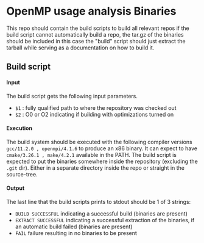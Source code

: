 # OpenMP usage analysis Binaries

This repo should contain the build scripts to build all relevant repos
if the build script cannot automatically build a repo, the tar.gz of the binaries should be included
in this case the "build" script should just extract the tarball while serving as a documentation on how to build it.

## Build script

#### Input

The build script gets the following input parameters.

* `$1` : fully qualified path to where the repository was checked out
* `$2` : O0 or O2 indicating if building with optimizations turned on


#### Execution
The build system should be executed with the following compiler versions `gcc/11.2.0 , openmpi/4.1.6` to produce an x86 binary. It can expect to have `cmake/3.26.1 , make/4.2.1` available in the PATH.
The build script is expected to put the binaries somewhere inside the repository (excluding the `.git` dir).
Either in a separate directory inside the repo or straight in the source-tree.

#### Output
The last line that the build scripts prints to stdout should be 1 of 3 strings:
* `BUILD SUCCESSFUL` indicating a successful build (binaries are present)
* `EXTRACT SUCCESSFUL` indicating a successful extraction of the binaries, if an automatic build failed (binaries are present)
* `FAIL` failure resulting in no binaries to be present


